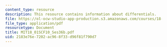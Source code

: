 ```yaml
---
content_type: resource
description: This resource contains information about differentials.
file: https://ol-ocw-studio-app-production.s3.amazonaws.com/courses/18-01sc-single-variable-calculus-fall-2010/2183e76e7202ac968f33d96f81f790d7_MIT18_01SCF10_Ses36b.pdf
file_type: application/pdf
resourcetype: Document
title: MIT18_01SCF10_Ses36b.pdf
uid: 2183e76e-7202-ac96-8f33-d96f81f790d7
---
```

